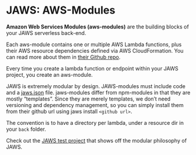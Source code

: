 # JAWS: AWS-Modules

**Amazon Web Services Modules (aws-modules)** are the building blocks of your JAWS serverless back-end.

Each aws-module contains one or multiple AWS Lambda functions, plus their AWS resource dependencies defined via AWS
CloudFormation.  You can read more about them in [their Github repo](https://github.com/awsm-org/awsm).

Every time you create a lambda function or endpoint within your JAWS project,
you create an aws-module.




JAWS is extremely modular by design.  JAWS-modules must include code and a [jaws.json](./jaws-json.md) file.
jaws-modules differ from npm-modules in that they are mostly “templates”.  Since they are merely templates, we don’t need versioning and dependency management, so you can simply install them from their github url using jaws install `<github url>`.

The convention is to have a directory per lambda, under a resource dir in your `back` folder.  

Check out the [JAWS test project](../tests/test-prj) that shows off the modular philosophy of JAWS.
